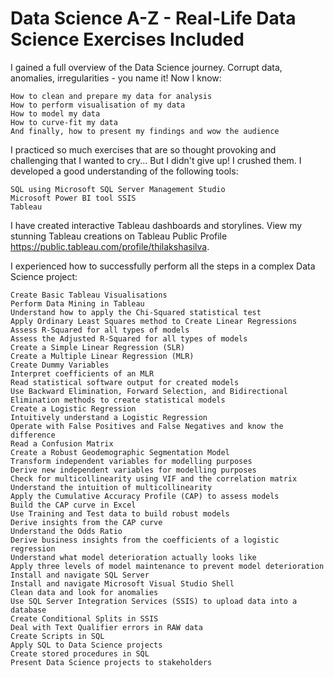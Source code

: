# Data Science A-Z - Real-Life Data Science Exercises Included

I gained a full overview of the Data Science journey. Corrupt data, anomalies, irregularities - you name it! Now I know:

    How to clean and prepare my data for analysis
    How to perform visualisation of my data
    How to model my data
    How to curve-fit my data
    And finally, how to present my findings and wow the audience

I practiced so much exercises that are so thought provoking and challenging that I wanted to cry... But I didn't give up! I crushed them. I developed a good understanding of the following tools:

    SQL using Microsoft SQL Server Management Studio
    Microsoft Power BI tool SSIS
    Tableau

I have created interactive Tableau dashboards and storylines. View my stunning Tableau creations on Tableau Public Profile https://public.tableau.com/profile/thilakshasilva.

I experienced how to successfully perform all the steps in a complex Data Science project:

    Create Basic Tableau Visualisations
    Perform Data Mining in Tableau
    Understand how to apply the Chi-Squared statistical test
    Apply Ordinary Least Squares method to Create Linear Regressions
    Assess R-Squared for all types of models
    Assess the Adjusted R-Squared for all types of models
    Create a Simple Linear Regression (SLR)
    Create a Multiple Linear Regression (MLR)
    Create Dummy Variables
    Interpret coefficients of an MLR
    Read statistical software output for created models
    Use Backward Elimination, Forward Selection, and Bidirectional Elimination methods to create statistical models
    Create a Logistic Regression
    Intuitively understand a Logistic Regression
    Operate with False Positives and False Negatives and know the difference
    Read a Confusion Matrix
    Create a Robust Geodemographic Segmentation Model
    Transform independent variables for modelling purposes
    Derive new independent variables for modelling purposes
    Check for multicollinearity using VIF and the correlation matrix
    Understand the intuition of multicollinearity
    Apply the Cumulative Accuracy Profile (CAP) to assess models
    Build the CAP curve in Excel
    Use Training and Test data to build robust models
    Derive insights from the CAP curve
    Understand the Odds Ratio
    Derive business insights from the coefficients of a logistic regression
    Understand what model deterioration actually looks like
    Apply three levels of model maintenance to prevent model deterioration
    Install and navigate SQL Server
    Install and navigate Microsoft Visual Studio Shell
    Clean data and look for anomalies
    Use SQL Server Integration Services (SSIS) to upload data into a database
    Create Conditional Splits in SSIS
    Deal with Text Qualifier errors in RAW data
    Create Scripts in SQL
    Apply SQL to Data Science projects
    Create stored procedures in SQL
    Present Data Science projects to stakeholders
